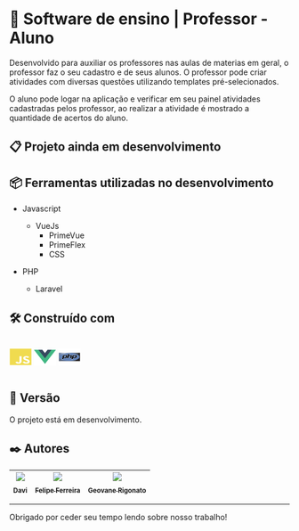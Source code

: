 # 🔗 Software de ensino | Professor - Aluno


Desenvolvido para auxiliar os professores nas aulas de materias em geral, o professor faz o seu cadastro e de seus alunos. O professor pode criar atividades com diversas questões utilizando templates pré-selecionados. 

O aluno pode logar na aplicação e verificar em seu painel atividades cadastradas pelos professor, ao realizar a atividade é mostrado a quantidade de acertos do aluno.   
      
## 📋 Projeto ainda em desenvolvimento

## 📦 Ferramentas utilizadas no desenvolvimento

  - Javascript
    - VueJs
      -  PrimeVue 
      -  PrimeFlex
      -  CSS

  - PHP
    - Laravel

## 🛠️ Construído com

<div style="display: inline_block"><br>
  <img align="center" alt="Felipe-Js" height="30" width="40" src="https://raw.githubusercontent.com/devicons/devicon/master/icons/javascript/javascript-plain.svg">
  <img align="center" alt="Felipe-Ts" height="30" width="40" src="https://raw.githubusercontent.com/devicons/devicon/master/icons/vuejs/vuejs-original.svg">
  <img align="center" alt="Felipe-React" height="30" width="40" src="https://raw.githubusercontent.com/devicons/devicon/master/icons/php/php-original.svg">
</div><br>

## 📌 Versão

O projeto está em desenvolvimento.

## ✒️ Autores
| [<img src="https://avatars.githubusercontent.com/u/29382059?v=4" width=115><br><sub>Davi</sub>](https://github.com/DaviR-D) | [<img src="https://avatars.githubusercontent.com/u/48157305?v=4" width=115><br><sub>Felipe Ferreira</sub>](https://github.com/FelipeFerreiraDev) | [<img src="https://avatars.githubusercontent.com/u/82893740?v=4" width=115><br><sub>Geovane Rigonato</sub>](https://github.com/GeovaaneRigonato) |
| :---: | :---: | :---:


---
Obrigado por ceder seu tempo lendo sobre nosso trabalho!
